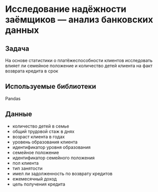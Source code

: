 # Исследование надёжности заёмщиков — анализ банковских данных

## Задача 
На основе статистики о платёжеспособности клиентов исследовать влияет ли семейное положение и количество детей клиента на факт возврата кредита в срок

## Используемые библиотеки
Pandas

## Данные 
- количество детей в семье
- общий трудовой стаж в днях
- возраст клиента в годах
- уровень образования клиента
- идентификатор уровня образования
- семейное положение
- идентификатор семейного положения
- пол клиента
- тип занятости
- имел ли задолженность по возврату кредитов
- ежемесячный доход
- цель получения кредита
